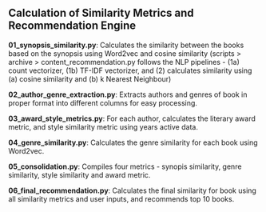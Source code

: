 Calculation of Similarity Metrics and Recommendation Engine
-------------------------------------------------

**01_synopsis_similarity.py**: Calculates the similarity between the books based on the synopsis using Word2vec and cosine similarity (scripts > archive > content_recommendation.py follows the NLP pipelines - (1a) count vectorizer, (1b) TF-IDF vectorizer, and (2) calculates similarity using (a) cosine similarity and (b) k Nearest Neighbour)

**02_author_genre_extraction.py**: Extracts authors and genres of book in proper format into different columns for easy processing. 

**03_award_style_metrics.py**: For each author, calculates the literary award metric, and style similarity metric using years active data.

**04_genre_similarity.py**: Calculates the genre similarity for each book using Word2vec. 

**05_consolidation.py**: Compiles four metrics - synopis similarity, genre similarity, style similarity and award metric.

**06_final_recommendation.py**: Calculates the final similarity for book using all similarity metrics and user inputs, and recommends top 10 books.
